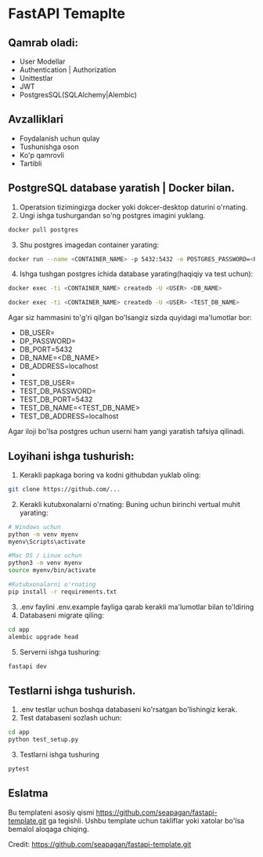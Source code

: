 
# FastAPI Temaplte

## Qamrab oladi:

- User Modellar
- Authentication | Authorization
- Unittestlar
- JWT
- PostgresSQL(SQLAlchemy|Alembic)

## Avzalliklari
- Foydalanish uchun qulay
- Tushunishga oson
- Ko'p qamrovli
- Tartibli

## PostgreSQL database yaratish | Docker bilan.
1. Operatsion tizimingizga docker yoki dokcer-desktop daturini o'rnating.
2. Ungi ishga tushurgandan so'ng postgres imagini yuklang.
```bash
docker pull postgres
```
3. Shu postgres imagedan container yarating:
```bash
docker run --name <CONTAINER_NAME> -p 5432:5432 -e POSTGRES_PASSWORD=<PASSWORD> -e POSTGRES_USER=<USER> -d postgres
```
4. Ishga tushgan postgres ichida database yarating(haqiqiy va test uchun):
```bash
docker exec -ti <CONTAINER_NAME> createdb -U <USER> <DB_NAME>

docker exec -ti <CONTAINER_NAME> createdb -U <USER> <TEST_DB_NAME>
```

Agar siz hammasini to'g'ri qilgan bo'lsangiz sizda quyidagi ma'lumotlar bor:
- DB_USER=<USER>
- DP_PASSWORD=<PASSWORD>
- DB_PORT=5432
- DB_NAME=<DB_NAME>
- DB_ADDRESS=localhost
-
- TEST_DB_USER=<USER>
- TEST_DB_PASSWORD=<PASSWORD>
- TEST_DB_PORT=5432
- TEST_DB_NAME=<TEST_DB_NAME>
- TEST_DB_ADDRESS=localhost

Agar iloji bo'lsa postgres uchun userni ham yangi yaratish tafsiya qilinadi.

## Loyihani ishga tushurish:

1. Kerakli papkaga boring va kodni githubdan yuklab oling:
```bash
git clone https://github.com/...
```

2. Kerakli kutubxonalarni o'rnating:
Buning uchun birinchi vertual muhit yarating:

```bash
# Windows uchun
python -m venv myenv
myenv\Scripts\activate

#Mac OS / Linux uchun
python3 -m venv myenv
source myenv/bin/activate

#Kutubxonalarni o'rnating
pip install -r requirements.txt 
```
3. .env faylini .env.example fayliga qarab kerakli ma'lumotlar bilan to'ldiring
4. Databaseni migrate qiling:
```bash
cd app
alembic upgrade head
```
5. Serverni ishga tushuring:

```bash
fastapi dev
```

## Testlarni ishga tushurish.
1. .env testlar uchun boshqa databaseni ko'rsatgan bo'lishingiz kerak.
2. Test databaseni sozlash uchun:
```bash
cd app
python test_setup.py
```
3. Testlarni ishga tushuring
```bash
pytest
```

## Eslatma
Bu templateni asosiy qismi https://github.com/seapagan/fastapi-template.git ga tegishli. Ushbu template uchun takliflar yoki xatolar bo'lsa bemalol aloqaga chiqing.

Credit: https://github.com/seapagan/fastapi-template.git
